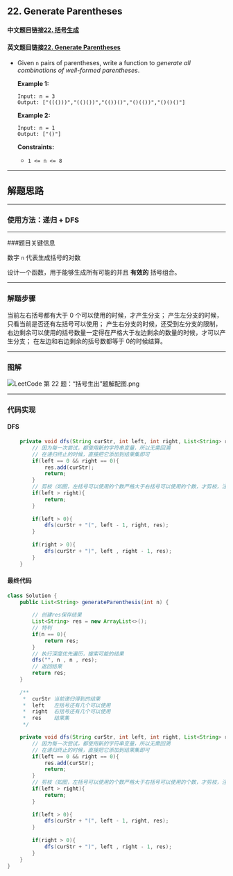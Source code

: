 ## 22. Generate Parentheses

#### 中文题目链接[22. 括号生成](https://leetcode-cn.com/problems/generate-parentheses/)

#### 英文题目链接[22. Generate Parentheses](https://leetcode.com/problems/generate-parentheses/)

- Given `n` pairs of parentheses, write a function to *generate all combinations of well-formed parentheses*.

   

  **Example 1:**

  ```
  Input: n = 3
  Output: ["((()))","(()())","(())()","()(())","()()()"]
  ```

  **Example 2:**

  ```
  Input: n = 1
  Output: ["()"]
  ```

   

  **Constraints:**

  - `1 <= n <= 8`

---

## 解题思路

---

### 使用方法：递归 + DFS

---

###题目关键信息

数字 `n` 代表生成括号的对数

设计一个函数，用于能够生成所有可能的并且 **有效的** 括号组合。

---

### 解题步骤

当前左右括号都有大于 0 个可以使用的时候，才产生分支；
产生左分支的时候，只看当前是否还有左括号可以使用；
产生右分支的时候，还受到左分支的限制，右边剩余可以使用的括号数量一定得在严格大于左边剩余的数量的时候，才可以产生分支；
在左边和右边剩余的括号数都等于 0的时候结算。

---

### 图解

![LeetCode 第 22 题：“括号生出”题解配图.png](https://tva1.sinaimg.cn/large/008i3skNgy1grxil0yhl0j31hc0u0q9e.jpg)

---

### 代码实现

#### DFS

```java
    private void dfs(String curStr, int left, int right, List<String> res){
        // 因为每一次尝试，都使用新的字符串变量，所以无需回溯
        // 在递归终止的时候，直接把它添加到结果集即可    
        if(left == 0 && right == 0){
            res.add(curStr);
            return;
        }
        // 剪枝（如图，左括号可以使用的个数严格大于右括号可以使用的个数，才剪枝，注意这个细节）
        if(left > right){
            return;
        }
            
        if(left > 0){
            dfs(curStr + "(", left - 1, right, res);
        }
            
        if(right > 0){
            dfs(curStr + ")", left , right - 1, res);
        }
    } 
```

#### 最终代码

```java
class Solution {
    public List<String> generateParenthesis(int n) {
        
        // 创建res保存结果
        List<String> res = new ArrayList<>();
        // 特判
        if(n == 0){
            return res;
        }
        // 执行深度优先遍历，搜索可能的结果
        dfs("", n , n , res);
        // 返回结果
        return res;         
    }
    
    /**
     *  curStr 当前递归得到的结果
     *  left   左括号还有几个可以使用
     *  right  右括号还有几个可以使用
     *  res    结果集
     */

    private void dfs(String curStr, int left, int right, List<String> res){
        // 因为每一次尝试，都使用新的字符串变量，所以无需回溯
        // 在递归终止的时候，直接把它添加到结果集即可    
        if(left == 0 && right == 0){
            res.add(curStr);
            return;
        }
        // 剪枝（如图，左括号可以使用的个数严格大于右括号可以使用的个数，才剪枝，注意这个细节）
        if(left > right){
            return;
        }
            
        if(left > 0){
            dfs(curStr + "(", left - 1, right, res);
        }
            
        if(right > 0){
            dfs(curStr + ")", left , right - 1, res);
        }
    }  
}
```

